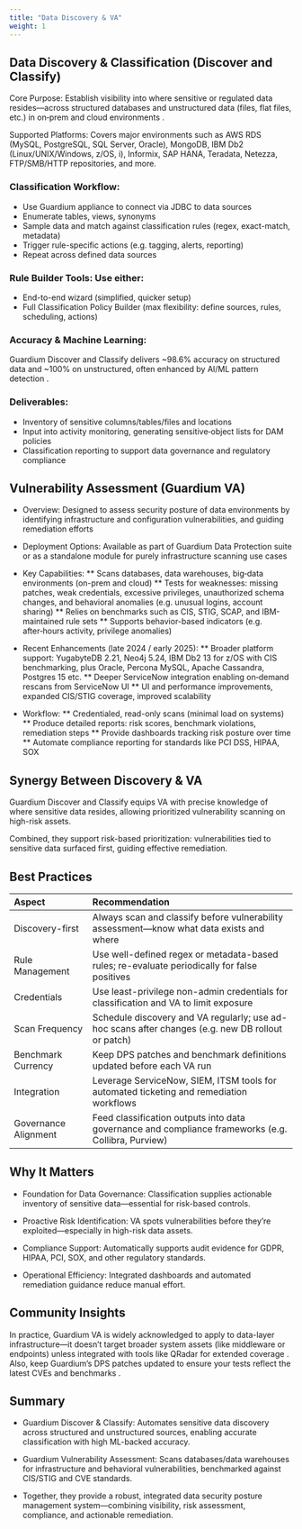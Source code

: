 ```yaml
---
title: "Data Discovery & VA"
weight: 1
---
```


## Data Discovery & Classification (Discover and Classify)
Core Purpose: Establish visibility into where sensitive or regulated data resides—across structured databases and unstructured data (files, flat files, etc.) in on‑prem and cloud environments .

Supported Platforms: Covers major environments such as AWS RDS (MySQL, PostgreSQL, SQL Server, Oracle), MongoDB, IBM Db2 (Linux/UNIX/Windows, z/OS, i), Informix, SAP HANA, Teradata, Netezza, FTP/SMB/HTTP repositories, and more.

### Classification Workflow:

* Use Guardium appliance to connect via JDBC to data sources
* Enumerate tables, views, synonyms
* Sample data and match against classification rules (regex, exact-match, metadata)
* Trigger rule-specific actions (e.g. tagging, alerts, reporting)
* Repeat across defined data sources 

### Rule Builder Tools: Use either:

* End-to-end wizard (simplified, quicker setup)
* Full Classification Policy Builder (max flexibility: define sources, rules, scheduling, actions) 

### Accuracy & Machine Learning: 
Guardium Discover and Classify delivers ~98.6% accuracy on structured data and ~100% on unstructured, often enhanced by AI/ML pattern detection .

### Deliverables:

* Inventory of sensitive columns/tables/files and locations
* Input into activity monitoring, generating sensitive‑object lists for DAM policies
* Classification reporting to support data governance and regulatory compliance 

## Vulnerability Assessment (Guardium VA)
* Overview: Designed to assess security posture of data environments by identifying infrastructure and configuration vulnerabilities, and guiding remediation efforts 
* Deployment Options: Available as part of Guardium Data Protection suite or as a standalone module for purely infrastructure scanning use cases 
* Key Capabilities:
** Scans databases, data warehouses, big‑data environments (on-prem and cloud)
** Tests for weaknesses: missing patches, weak credentials, excessive privileges, unauthorized schema changes, and behavioral anomalies (e.g. unusual logins, account sharing) 
** Relies on benchmarks such as CIS, STIG, SCAP, and IBM-maintained rule sets 
** Supports behavior-based indicators (e.g. after‑hours activity, privilege anomalies) 

* Recent Enhancements (late 2024 / early 2025):
** Broader platform support: YugabyteDB 2.21, Neo4j 5.24, IBM Db2 13 for z/OS with CIS benchmarking, plus Oracle, Percona MySQL, Apache Cassandra, Postgres 15 etc. 
** Deeper ServiceNow integration enabling on‑demand rescans from ServiceNow UI 
** UI and performance improvements, expanded CIS/STIG coverage, improved scalability 

* Workflow:
** Credentialed, read-only scans (minimal load on systems)
** Produce detailed reports: risk scores, benchmark violations, remediation steps
** Provide dashboards tracking risk posture over time
** Automate compliance reporting for standards like PCI DSS, HIPAA, SOX 

## Synergy Between Discovery & VA
Guardium Discover and Classify equips VA with precise knowledge of where sensitive data resides, allowing prioritized vulnerability scanning on high-risk assets.

Combined, they support risk-based prioritization: vulnerabilities tied to sensitive data surfaced first, guiding effective remediation.

## Best Practices

| Aspect         | Recommendation                        |
|:----------------|:-----------------------------------|
| Discovery-first            | Always scan and classify before vulnerability assessment—know what data exists and where            |
| Rule Management	        | Use well-defined regex or metadata-based rules; re-evaluate periodically for false positives        |
| Credentials       | Use least-privilege non-admin credentials for classification and VA to limit exposure    |
| Scan Frequency	            | Schedule discovery and VA regularly; use ad-hoc scans after changes (e.g. new DB rollout or patch)            |
| Benchmark Currency        | Keep DPS patches and benchmark definitions updated before each VA run        |
| Integration       | Leverage ServiceNow, SIEM, ITSM tools for automated ticketing and remediation workflows    |
| Governance Alignment            | Feed classification outputs into data governance and compliance frameworks (e.g. Collibra, Purview)           |

	

	
	
	

## Why It Matters

* Foundation for Data Governance: Classification supplies actionable inventory of sensitive data—essential for risk-based controls.

* Proactive Risk Identification: VA spots vulnerabilities before they’re exploited—especially in high-risk data assets.

* Compliance Support: Automatically supports audit evidence for GDPR, HIPAA, PCI, SOX, and other regulatory standards.

* Operational Efficiency: Integrated dashboards and automated remediation guidance reduce manual effort.

## Community Insights
In practice, Guardium VA is widely acknowledged to apply to data-layer infrastructure—it doesn’t target broader system assets (like middleware or endpoints) unless integrated with tools like QRadar for extended coverage  . Also, keep Guardium’s DPS patches updated to ensure your tests reflect the latest CVEs and benchmarks .

## Summary
* Guardium Discover & Classify: Automates sensitive data discovery across structured and unstructured sources, enabling accurate classification with high ML-backed accuracy.

* Guardium Vulnerability Assessment: Scans databases/data warehouses for infrastructure and behavioral vulnerabilities, benchmarked against CIS/STIG and CVE standards.

* Together, they provide a robust, integrated data security posture management system—combining visibility, risk assessment, compliance, and actionable remediation.